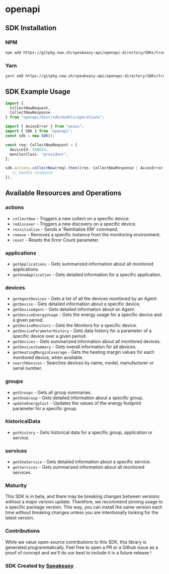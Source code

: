 # openapi

<!-- Start SDK Installation -->
## SDK Installation

### NPM

```bash
npm add https://gitpkg.now.sh/speakeasy-api/openapi-directory/SDKs/truesight.local/11.1.00/typescript
```

### Yarn

```bash
yarn add https://gitpkg.now.sh/speakeasy-api/openapi-directory/SDKs/truesight.local/11.1.00/typescript
```
<!-- End SDK Installation -->

## SDK Example Usage
<!-- Start SDK Example Usage -->
```typescript
import {
  CollectNowRequest,
  CollectNowResponse
} from "openapi/dist/sdk/models/operations";

import { AxiosError } from "axios";
import { SDK } from "openapi";
const sdk = new SDK();

const req: CollectNowRequest = {
  deviceId: 548814,
  monitorClass: "provident",
};

sdk.actions.collectNow(req).then((res: CollectNowResponse | AxiosError) => {
   // handle response
});
```
<!-- End SDK Example Usage -->

<!-- Start SDK Available Operations -->
## Available Resources and Operations


### actions

* `collectNow` - Triggers a new collect on a specific device.
* `rediscover` - Triggers a new discovery on a specific device.
* `reinitialize` - Sends a 'Reinitialize KM' command.
* `remove` - Removes a specific instance from the monitoring environment.
* `reset` - Resets the Error Count parameter.

### applications

* `getApplications` - Gets summarized information about all monitored applications.
* `getOneApplication` - Gets detailed information for a specific application.

### devices

* `getAgentDevices` - Gets a list of all the devices monitored by an Agent.
* `getDevice` - Gets detailed information about a specific device.
* `getDeviceAgent` - Gets detailed information about an Agent.
* `getDeviceEnergyUsage` - Gets the energy usage for a specific device and a given period.
* `getDeviceMonitors` - Gets the Monitors for a specific device.
* `getDeviceParameterHistory` - Gets data history for a parameter of a specific device over a given period.
* `getDevices` - Gets summarized information about all monitored devices.
* `getDevicesSummary` - Gets overall information for all devices.
* `getHeatingMarginCoverage` - Gets the heating margin values for each monitored device, when available.
* `searchDevices` - Searches devices by name, model, manufacturer or serial number.

### groups

* `getGroups` - Gets all group summaries.
* `getOneGroup` - Gets detailed information about a specific group.
* `updateEnergyCost` - Updates the values of the energy footprint parameter for a specific group.

### historicalData

* `getHistory` - Gets historical data for a specific group, application or service.

### services

* `getOneService` - Gets detailed information about a specific service.
* `getServices` - Gets summarized information about all monitored services.
<!-- End SDK Available Operations -->

### Maturity

This SDK is in beta, and there may be breaking changes between versions without a major version update. Therefore, we recommend pinning usage
to a specific package version. This way, you can install the same version each time without breaking changes unless you are intentionally
looking for the latest version.

### Contributions

While we value open-source contributions to this SDK, this library is generated programmatically.
Feel free to open a PR or a Github issue as a proof of concept and we'll do our best to include it in a future release !

### SDK Created by [Speakeasy](https://docs.speakeasyapi.dev/docs/using-speakeasy/client-sdks)

